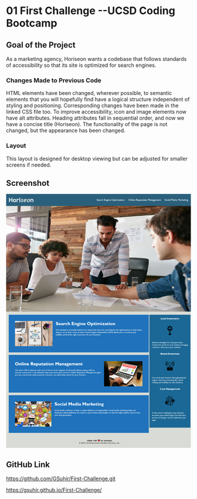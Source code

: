 # 01 First Challenge --UCSD Coding Bootcamp

## Goal of the Project

As a marketing agency, Horiseon wants a codebase that follows standards of
accessibility so that its site is optimized for search engines.

### Changes Made to Previous Code 

HTML elements have been changed, wherever possible, to semantic elements
that you will hopefully find have a logical structure independent of styling
and positioning.  Corresponding changes have been made in the linked CSS 
file too.  To improve accessibility, icon and image elements now have alt
attributes.  Heading attributes fall in sequential order, and now we have a 
concise title (Horiseon).  The functionality of the page is not changed, but the 
appearance has been changed.

### Layout

This layout is designed for desktop viewing but can be adjusted for smaller 
screens if needed.

## Screenshot

![Alt text](Assets/_C__Users_gsuhi_bootcamp_First-Challenge_index.html.png)

## GitHub Link

https://github.com/GSuhir/First-Challenge.git

https://gsuhir.github.io/First-Challenge/

